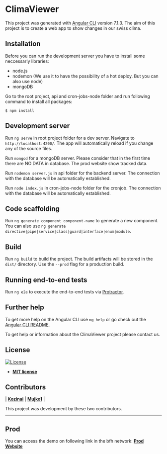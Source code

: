 # ClimaViewer

This project was generated with [Angular CLI](https://github.com/angular/angular-cli) version 7.1.3. The aim of this project is to create a web app to show changes in our swiss clima.

## Installation
Before you can run the development server you have to install some neccessarly libraries:
- node.js
- nodemon (We use it to have the possibility of a hot deploy. But you can also use node)
- mongoDB

Go to the root project, api and cron-jobs-node folder and run following command to install all packages:
```shell
$ npm install
```

## Development server

Run `ng serve` in root project folder for a dev server. Navigate to `http://localhost:4200/`. The app will automatically reload if you change any of the source files.

Run `mongod` for a mongoDB server. Please consider that in the first time there are NO DATA in database. The prod website show tracked data.

Run `nodemon server.js` in api folder for the backend server. The connection with the database will be automatically established.

Run `node index.js` in cron-jobs-node folder for the cronjob. The connection with the database will be automatically established.

## Code scaffolding

Run `ng generate component component-name` to generate a new component. You can also use `ng generate directive|pipe|service|class|guard|interface|enum|module`.

## Build

Run `ng build` to build the project. The build artifacts will be stored in the `dist/` directory. Use the `--prod` flag for a production build.


## Running end-to-end tests

Run `ng e2e` to execute the end-to-end tests via [Protractor](http://www.protractortest.org/).

## Further help

To get more help on the Angular CLI use `ng help` or go check out the [Angular CLI README](https://github.com/angular/angular-cli/blob/master/README.md).

To get help or information about the ClimaViewer project please contact us.

## License

[![License](http://img.shields.io/:license-mit-blue.svg?style=flat-square)](http://badges.mit-license.org)

- **[MIT license](http://opensource.org/licenses/mit-license.php)**



## Contributors
| <a href="https://github.com/kozinai" target="_blank">**Kozinai**</a> | <a href="https://github.com/mujko1" target="_blank">**Mujko1**</a> |

This project was development by these two contributors.

---

## Prod
You can access the demo on following link in the bfh network:
<a href="http://147.87.116.18:4200" target="_blank">**Prod Website**</a>
